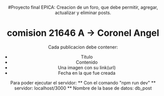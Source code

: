 <div align= "center">

#Proyecto final EPICA: Creacion de un foro, que debe permitir, agregar, actualizar y eliminar posts.

# comision 21646 A -> Coronel Angel

Cada publicacion debe contener:
* Titulo
* Contenido
* Una imagen con su link(url)
* Fecha en la que fue creada

Para poder ejecutar el servidor:
** Con el comando "npm run dev"
** servidor: localhost/3000 
** Nombre de la base de datos: db_post
